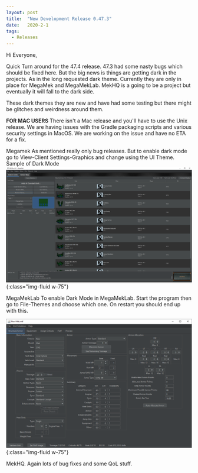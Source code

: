 ```yaml
---
layout: post
title:  "New Development Release 0.47.3"
date:   2020-2-1
tags:
  - Releases
---
```

Hi Everyone,

Quick Turn around for the 47.4 release. 47.3 had some nasty bugs which should be fixed here. But the big news is things are getting dark in the projects. As in the long requested dark theme. Currently they are only in place for MegaMek and MegaMekLab. MekHQ is a going to be a project but eventually it will fall to the dark side.

These dark themes they are new and have had some testing but there might be glitches and weirdness around them.

**FOR MAC USERS**
There isn't a Mac release and you'll have to use the Unix release. We are having issues with the Gradle packaging scripts and various security settings in MacOS.  We are working on the issue and have no ETA for a fix.

Megamek
As mentioned really only bug releases. But to enable dark mode go to View-Client Settings-Graphics and change using the UI Theme.
Sample of Dark Mode
![New Map GUI](/assets/images/screenshots/MMDarkMode.png){:class="img-fluid w-75"}

MegaMekLab
To enable Dark Mode in MegaMekLab. Start the program then go to File-Themes and choose which one. On restart you should end up with this.

![New Map GUI](/assets/images/screenshots/MMLDarkMode.png){:class="img-fluid w-75"}

MekHQ.
Again lots of bug fixes and some QoL stuff.
